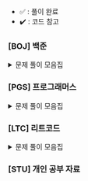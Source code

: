 - ✅ : 풀이 완료
- ✔️ : 코드 참고

### [BOJ] 백준

<details>
	<summary>문제 풀이 모음집</summary>
  </br>
  
  |코드 번호|이름|난이도|풀이 코드|풀이 시간|풀이 유형|상태|
  |:-----:|:-----|:-----:|:-----|:-----|:-----|:-----:|
  |**_9012_**|[괄호](https://www.acmicpc.net/problem/9012)|실버 4|[9012_괄호.py](./[BOJ]/9012_괄호.py)|00:00:00.00|`자료 구조` `스택`|✅|
  | **_10845_** | [큐](https://www.acmicpc.net/problem/10845) | 실버 4 | [10845_큐.py](./[BOJ]/10845_큐.py) | 00:25:45.65 | `자료 구조` `큐` | ✅ |
  | **_1966_** | [프린터 큐](https://www.acmicpc.net/problem/1966) | 실버 3 | [1966_프린터큐.py](./[BOJ]/1966_프린터큐.py) | 00:43:12.57 | `자료 구조` `시뮬레이션` `큐` | ✅ |
  | **_11279_** | [최대 힙](https://www.acmicpc.net/problem/11279) | 실버 2 | [11279_최대힙.py](./[BOJ]/11279_최대힙.py) | 00:21:44.68 | `자료 구조` `우선순위 큐` | ✅ |
  | **_2178_** | [미로 탐색](https://www.acmicpc.net/problem/2178) | 실버 1 | [2178_미로탐색.py](./[BOJ]/2178_미로탐색.py) | 00:55:00.00 | `BFS` | ✔️ |
  | **_10799_** | [쇠 막대기](https://www.acmicpc.net/problem/10799) | 실버 2 | [10799_쇠막대기.py](./[BOJ]/10799_쇠막대기.py) | 00:32:38.23 | `자료 구조` `스택` | ✅ |
  | **_2504_** | [괄호의 값](https://www.acmicpc.net/problem/2504) | 골드 5 | [2504_괄호의값.py](./[BOJ]/2504_괄호의값.py) | 01:21:07.09 | `자료 구조` `스택` | ✔️ |
  | **_1158_** | [요세푸스 문제](https://www.acmicpc.net/problem/1158) | 실버 4 | [1158_요세푸스문제.py](./[BOJ]/1158_요세푸스문제.py) | 00:27:52.17 | `자료 구조` `큐` | ✅ |
  | **_1874_** | [스택 수열](https://www.acmicpc.net/problem/1874) | 실버 2 | [1874_스택수열.py](./[BOJ]/1874_스택수열.py) | 00:48:17.79 | `자료 구조` `스택` | ✅ |
  | **_1260_** | [DFS와 BFS](https://www.acmicpc.net/problem/1260) | 실버 2 | [1260_DFS와BFS.py](./[BOJ]/1260_DFS와BFS.py) | 00:37:50.13 | `DFS` `BFS` | ✅ |
  | **_21922_** | [학부 연구생 민상](https://www.acmicpc.net/problem/21922) | 골드 5 | [21922_학부연구생민상.py](./[BOJ]/21922_학부연구생민상.py) | 01:55:29.28 | `BFS` `시뮬레이션` | ✅ |
  | **_9663_** | [N-Queen](https://www.acmicpc.net/problem/9663) | 골드 4 | [9663_N-Queen.py](./[BOJ]/9663_N-Queen.py) | 02:00:00.00 | `브루트포스 알고리즘` `백트래킹` | ✔️ |
  | **_2606_** | [바이러스](https://www.acmicpc.net/problem/2606) | 실버 3 | [2606_바이러스.py](./[BOJ]/2606_바이러스.py) | 00:29:03.63 | `BFS` | ✅ |
  | **_1012_** | [유기농 배추](https://www.acmicpc.net/problem/1012) | 실버 2 | [1012_유기농배추.py](./[BOJ]/1012_유기농배추.py) | 01:03:09.25 | `BFS` | ✔️ |
  | **_15649_** | [N과 M(1)](https://www.acmicpc.net/problem/15649) | 실버 3 | [15649_N과M(1).py](./[BOJ]/15649_N과M(1).py) | 00:29:03.63 | `백트래킹` | ✅ |
  | **_10971_** | [외판원 순회2](https://www.acmicpc.net/problem/10971) | 실버 2 | [10971_외판원순회2.py](./[BOJ]/10971_외판원순회2.py) | 01:12:00.00 | `브루트포스 알고리즘` `백트래킹` | ✔️ |
  | **_14712_** | [넴모넴모(Easy)](https://www.acmicpc.net/problem/14712) | 골드 5 | [14712_넴모넴모(Easy).py](./[BOJ]/14712_넴모넴모(Easy).py) | 01:57:58.29 | `브루트포스 알고리즘` `백트래킹` | ✔️(pypy3 통과) |
  | **_10815_** | [숫자 카드](https://www.acmicpc.net/problem/10815) | 실버 5 | [10815_숫자카드.py](./[BOJ]/10815_숫자카드.py) | 00:32:15.33 | `정렬` `이분 탐색` | ✅ |
  | **_19637_** | [IF문 좀 대신 써줘](https://www.acmicpc.net/problem/19637) | 실버 3 | [19637_IF문좀대신써줘.py](./[BOJ]/19637_IF문좀대신써줘.py) | 00:58:39.62 | `이분 탐색` | ✅ |
  | **_2343_** | [기타 레슨](https://www.acmicpc.net/problem/2343) | 실버 1 | [2343_기타레슨.py](./[BOJ]/2343_기타레슨.py) | 01:30:08.96 | `이분 탐색` | ✔️ |
  | **_1927_** | [최소 힙](https://www.acmicpc.net/problem/1927) | 실버 2 | [1927_최소힙.py](./[BOJ]/1927_최소힙.py) | 00:09:20.02 | `자료구조` `우선순위 큐` | ✅ |
  | **_1789_** | [수들의 합](https://www.acmicpc.net/problem/1789) | 실버 5 | [1789_수들의합.py](./[BOJ]/1789_수들의합.py) | 00:33:12.86 | `그리디 알고리즘` | ✅ |
  | **_2417_** | [정수 제곱근](https://www.acmicpc.net/problem/2417) | 실버 4 | [2417_정수제곱근.py](./[BOJ]/2417_정수제곱근.py) | 01:20:11.53 | `이분 탐색` | ✅ |
  | **_14916_** | [거스름돈](https://www.acmicpc.net/problem/14916) | 실버 5 | [14916_거스름돈.py](./[BOJ]/14916_거스름돈.py) | 00:45:51.43 | `동적프로그래밍` `그리디 알고리즘` | ✅ |
  | **_1010_** | [다리 놓기](https://www.acmicpc.net/problem/1010) | 실버 5 | [1010_다리놓기.py](./[BOJ]/1010_다리놓기.py) | 00:34:47.10 | `동적프로그래밍`| ✅ |
  | **_22871_** | [징검다리 건너기 (large)](https://www.acmicpc.net/problem/22871) | 실버 1 | [22871_징검다리건너기(large).py](./[BOJ]/22871_징검다리건너기(large).py) | 02:00:00.00 | `동적프로그래밍` `이분 탐색`| ✔️ |
  | **_12865_** | [평범한 배낭](https://www.acmicpc.net/problem/12865) | 골드 5 | [12865_평범한배낭.py](./[BOJ]/12865_평범한배낭.py) | 01:04.14.58 | `동적프로그래밍`| ✔️ |
  | **_1931_** | [회의실 배정](https://www.acmicpc.net/problem/1931) | 골드 5 | [1931_회의실배정.py](./[BOJ]/1931_회의실배정.py) | 01:04.14.58 | `그리디 알고리즘` `정렬`| ✅ |
  | **_2839_** | [설탕 배달](https://www.acmicpc.net/problem/2839) | 실버 4 | [2839_설탕배달.py](./[BOJ]/2839_설탕배달.py) | 00:37.48.18 | `동적프로그래밍` `그리디 알고리즘` | ✅ |
  | **_19598_** | [최소 회의실 개수](https://www.acmicpc.net/problem/19598) | 골드 5 | [19598_최소회의실개수.py](./[BOJ]/19598_최소회의실개수.py) | 01:18.14.17 | `그리디 알고리즘` `정렬` `우선순위 큐`| ✅ |
  | **_1463_** | [1로 만들기](https://www.acmicpc.net/problem/1463) | 실버 3 | [1463_1로만들기.py](./[BOJ]/1463_1로만들기.py) | 00:34:01.25 | `동적프로그래밍`| ✅ |
</details>

### [PGS] 프로그래머스

<details>
	<summary>문제 풀이 모음집</summary>
  </br>
  
  |코드 번호|이름|난이도|풀이 코드|풀이 시간|풀이 유형|상태|
  |:-----:|:-----|:-----:|:-----|:-----|:-----|:-----:|
  |**_92343_**|[양과 늑대](https://school.programmers.co.kr/learn/courses/30/lessons/92343)|Lv 3|[92343_양과늑대.py](./[PGS]/92343_양과늑대.py)|01:02:40.45|`완전 탐색` `백트래킹`|✅|
  |**_42584_**|[주식 가격](https://school.programmers.co.kr/learn/courses/30/lessons/42584)|Lv 2|[42584_주식가격.py](./[PGS]/42584_주식가격.py)|00:32:04.89|`스택` `큐`|✅|
  |**_42626_**|[더 맵게](https://school.programmers.co.kr/learn/courses/30/lessons/42626)|Lv 2|[42626_더맵게.py](./[PGS]/42626_더맵게.py)|00:20:48.97|`힙`|✅|
</details>

### [LTC] 리트코드

<details>
	<summary>문제 풀이 모음집</summary>
  </br>
  
  |코드 번호|이름|난이도|풀이 코드|풀이 시간|풀이 유형|상태|
  |:-----:|:-----|:-----:|:-----|:-----|:-----|:-----:|
</details>

### [STU] 개인 공부 자료
